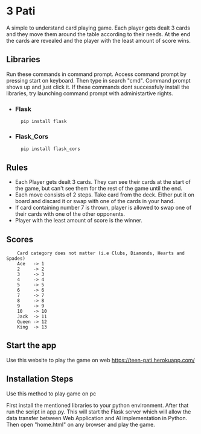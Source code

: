 # 3 Pati

A simple to understand card playing game. Each player gets dealt 3 cards and they move them around the table according to their needs. At the end the cards are revealed and the player with the least amount of score wins.

## Libraries
Run these commands in command prompt. Access command prompt by pressing start on keyboard. Then type in search "cmd". Command prompt shows up and just click it. If these commands dont successfuly install the libraries, try launching command prompt with administartive rights. 
* ### Flask
        pip install flask
        
* ### Flask_Cors
        pip install flask_cors

## Rules
* Each Player gets dealt 3 cards. They can see their cards at the start of the game, but can't see them for the rest of the game until the end.
* Each move consists of 2 steps. Take card from the deck. Either put it on board and discard it or swap with one of the cards in your hand.
* If card containing number 7 is thrown, player is allowed to swap one of their cards with one of the other opponents.
* Player with the least amount of score is the winner.
 
## Scores
        Card category does not matter (i.e Clubs, Diamonds, Hearts and Spades)
        Ace   -> 1
        2     -> 2
        3     -> 3
        4     -> 4
        5     -> 5
        6     -> 6
        7     -> 7
        8     -> 8
        9     -> 9
        10    -> 10
        Jack  -> 11
        Queen -> 12
        King  -> 13

## Start the app
Use this website to play the game on web
                https://teen-pati.herokuapp.com/

## Installation Steps
Use this method to play game on pc

First install the mentioned libraries to your python environment. After that run the script in app.py. This will start the Flask server which will allow the data transfer between Web Application and AI implementation in Python. Then open "home.html" on any browser and play the game. 

